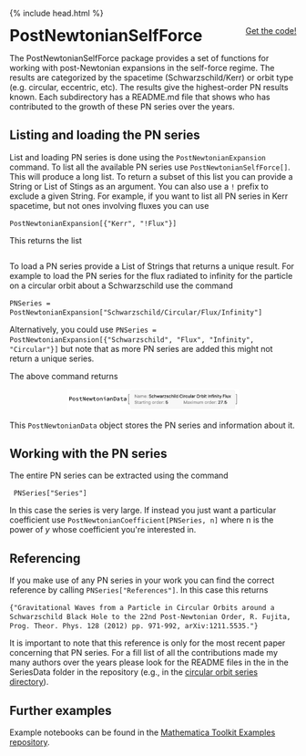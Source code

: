 {% include head.html %}

<p>
 <h1 style="display:inline">PostNewtonianSelfForce</h1> <span style="float:right;"><a href="{{ site.github.repository_url }}" class = "code_btn">Get the code!</a></span>
</p>

The PostNewtonianSelfForce package provides a set of functions for working with
post-Newtonian expansions in the self-force regime. The results are categorized
by the spacetime (Schwarzschild/Kerr) or orbit type (e.g. circular, eccentric,
etc). The results give the highest-order PN results known. Each subdirectory has
a README.md file that shows who has contributed to the growth of these PN series
over the years.

## Listing and loading the PN series

List and loading PN series is done using the `PostNewtonianExpansion` command. To list all the available PN series use `PostNewtonianSelfForce[]`. This will produce a long list. To return a subset of this list you can provide a String or List of Stings as an argument. You can also use a `!` prefix to exclude a given String. For example, if you want to list all PN series in Kerr spacetime, but not ones involving fluxes you can use
```
PostNewtonianExpansion[{"Kerr", "!Flux"}]
```
This returns the list
```

```

To load a PN series provide a List of Strings that returns a unique result. For example to load the PN series for the flux radiated to infinity for the particle on a circular orbit about a Schwarzschild use the command

```
PNSeries = PostNewtonianExpansion["Schwarzschild/Circular/Flux/Infinity"]
```

Alternatively, you could use `PNSeries = PostNewtonianExpansion[{"Schwarzschild", "Flux", "Infinity", "Circular"}]` but note that as more PN series are added this might not return a unique series.

The above command returns 

<center><img src = "PNData.png" width="60%"></center>

This `PostNewtonianData` object stores the PN series  and information about it.

## Working with the PN series

The entire PN series can be extracted using the command
```
 PNSeries["Series"]
```

In this case the series is very large. If instead you just want a particular coefficient use `PostNewtonianCoefficient[PNSeries, n]` where n is the power of $y$ whose coefficient you're interested in.


## Referencing

If you make use of any PN series in your work you can find the correct reference by calling `PNSeries["References"]`. In this case this returns

```
{"Gravitational Waves from a Particle in Circular Orbits around a 
Schwarzschild Black Hole to the 22nd Post-Newtonian Order, R. Fujita, 
Prog. Theor. Phys. 128 (2012) pp. 971-992, arXiv:1211.5535."}
```

It is important to note that this reference is only for the most recent paper concerning that PN series. For a fill list of all the contributions made my many authors over the years please look for the README files in the in the SeriesData folder in the repository (e.g., in the [circular orbit series directory](https://github.com/BlackHolePerturbationToolkit/PostNewtonianSelfForce/tree/master/SeriesData/Schwarzschild/Circular)).


## Further examples

Example notebooks can be found in the [Mathematica Toolkit Examples repository](https://github.com/BlackHolePerturbationToolkit/MathematicaToolkitExamples).